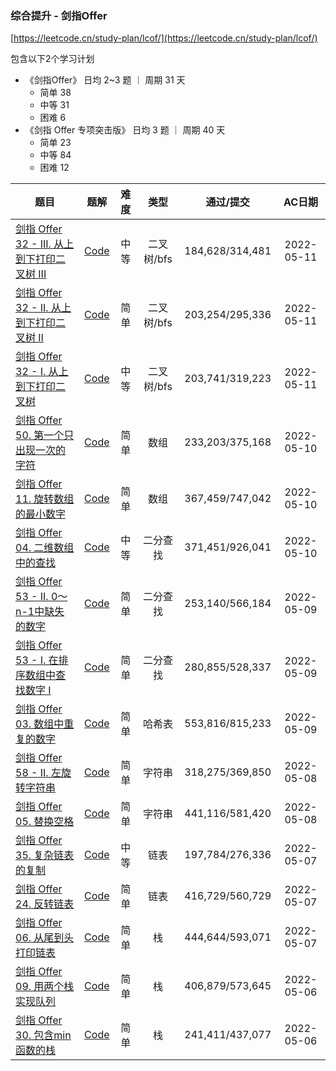 
### 综合提升 - 剑指Offer

[https://leetcode.cn/study-plan/lcof/](https://leetcode.cn/study-plan/lcof/)

包含以下2个学习计划

 - 《剑指Offer》 日均 2~3 题 ｜ 周期 31 天 
    - 简单 38
    - 中等 31
    - 困难 6
 - 《剑指 Offer 专项突击版》 日均 3 题 ｜ 周期 40 天
     - 简单 23
     - 中等 84
     - 困难 12

<!--| []() | [Code]() |  |  |  | 2022-05- | -->

| 题目 | 题解 | 难度 | 类型 | 通过/提交 | AC日期 |
|----|----|:----:|:----:|:----:|:----:|
| [剑指 Offer 32 - III. 从上到下打印二叉树 III](https://leetcode.cn/problems/cong-shang-dao-xia-da-yin-er-cha-shu-iii-lcof/) | [Code](剑指%20Offer%2032%20-%20III.%20从上到下打印二叉树%20III.php) | 中等 | 二叉树/bfs | 184,628/314,481 | 2022-05-11 |
| [剑指 Offer 32 - II. 从上到下打印二叉树 II](https://leetcode.cn/problems/cong-shang-dao-xia-da-yin-er-cha-shu-ii-lcof/) | [Code](剑指%20Offer%2032%20-%20II.%20从上到下打印二叉树%20II.php) | 简单 | 二叉树/bfs | 203,254/295,336 | 2022-05-11 |
| [剑指 Offer 32 - I. 从上到下打印二叉树](https://leetcode.cn/problems/cong-shang-dao-xia-da-yin-er-cha-shu-lcof/) | [Code](剑指%20Offer%2032%20-%20I.%20从上到下打印二叉树.php) | 中等 | 二叉树/bfs | 203,741/319,223 | 2022-05-11 |
| [剑指 Offer 50. 第一个只出现一次的字符](https://leetcode.cn/problems/di-yi-ge-zhi-chu-xian-yi-ci-de-zi-fu-lcof/) | [Code](剑指%20Offer%2050.%20第一个只出现一次的字符.php) | 简单 | 数组 | 233,203/375,168 | 2022-05-10 |
| [剑指 Offer 11. 旋转数组的最小数字](https://leetcode.cn/problems/xuan-zhuan-shu-zu-de-zui-xiao-shu-zi-lcof/) | [Code](剑指%20Offer%2011.%20旋转数组的最小数字.php) | 简单 | 数组 | 367,459/747,042 | 2022-05-10 |
| [剑指 Offer 04. 二维数组中的查找](https://leetcode.cn/problems/er-wei-shu-zu-zhong-de-cha-zhao-lcof/) | [Code](剑指%20Offer%2004.%20二维数组中的查找.php) | 中等 | 二分查找 | 371,451/926,041 | 2022-05-10 |
| [剑指 Offer 53 - II. 0～n-1中缺失的数字](https://leetcode.cn/problems/que-shi-de-shu-zi-lcof/) | [Code](剑指%20Offer%2053%20-%20II.%200～n-1中缺失的数字.php) | 简单 | 二分查找 | 253,140/566,184 | 2022-05-09 |
| [剑指 Offer 53 - I. 在排序数组中查找数字 I](https://leetcode.cn/problems/zai-pai-xu-shu-zu-zhong-cha-zhao-shu-zi-lcof/) | [Code](剑指%20Offer%2053%20-%20I.%20在排序数组中查找数字%20I.php) | 简单 | 二分查找 | 280,855/528,337 | 2022-05-09 |
| [剑指 Offer 03. 数组中重复的数字](https://leetcode.cn/problems/shu-zu-zhong-zhong-fu-de-shu-zi-lcof/) | [Code](剑指%20Offer%2003.%20数组中重复的数字.php) | 简单 | 哈希表 | 553,816/815,233 | 2022-05-09 |
| [剑指 Offer 58 - II. 左旋转字符串](https://leetcode.cn/problems/zuo-xuan-zhuan-zi-fu-chuan-lcof/) | [Code](剑指%20Offer%2058%20-%20II.%20左旋转字符串.php) | 简单 | 字符串 | 318,275/369,850 | 2022-05-08 |
| [剑指 Offer 05. 替换空格](https://leetcode.cn/problems/ti-huan-kong-ge-lcof/) | [Code](剑指%20Offer%2005.%20替换空格.php) | 简单 | 字符串 | 441,116/581,420 | 2022-05-08 |
| [剑指 Offer 35. 复杂链表的复制](https://leetcode.cn/problems/fu-za-lian-biao-de-fu-zhi-lcof/) | [Code](剑指%20Offer%2035.%20复杂链表的复制.php) | 中等 | 链表 | 197,784/276,336 | 2022-05-07 |
| [剑指 Offer 24. 反转链表](https://leetcode.cn/problems/fan-zhuan-lian-biao-lcof/) | [Code](剑指%20Offer%2024.%20反转链表.php) | 简单 | 链表 | 416,729/560,729 | 2022-05-07 |
| [剑指 Offer 06. 从尾到头打印链表](https://leetcode.cn/problems/cong-wei-dao-tou-da-yin-lian-biao-lcof/) | [Code](剑指%20Offer%2006.%20从尾到头打印链表.php) | 简单 | 栈 | 444,644/593,071 | 2022-05-07 |
| [剑指 Offer 09. 用两个栈实现队列](https://leetcode.cn/problems/yong-liang-ge-zhan-shi-xian-dui-lie-lcof/) | [Code](剑指%20Offer%2009.%20用两个栈实现队列.php) | 简单 | 栈 | 406,879/573,645 | 2022-05-06 |
| [剑指 Offer 30. 包含min函数的栈](https://leetcode.cn/problems/bao-han-minhan-shu-de-zhan-lcof/) | [Code](剑指%20Offer%2030.%20包含min函数的栈.php) | 简单 | 栈 | 241,411/437,077 | 2022-05-06 |